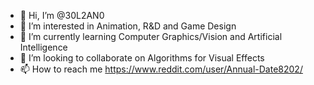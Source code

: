 - 👋 Hi, I’m @30L2AN0
- 👀 I’m interested in Animation, R&D and Game Design
- 🌱 I’m currently learning Computer Graphics/Vision and Artificial Intelligence
- 💞️ I’m looking to collaborate on Algorithms for Visual Effects
- 📫 How to reach me https://www.reddit.com/user/Annual-Date8202/

<!---
30L2AN0/30L2AN0 is a ✨ special ✨ repository because its `README.md` (this file) appears on your GitHub profile.
You can click the Preview link to take a look at your changes.
--->
